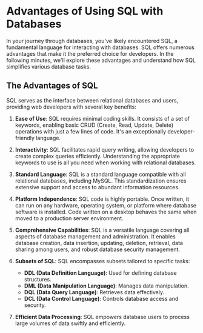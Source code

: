 # Advantages of Using SQL with Databases

In your journey through databases, you've likely encountered SQL, a fundamental language for interacting with databases. SQL offers numerous advantages that make it the preferred choice for developers. In the following minutes, we'll explore these advantages and understand how SQL simplifies various database tasks.

## The Advantages of SQL

SQL serves as the interface between relational databases and users, providing web developers with several key benefits:

1. **Ease of Use**: SQL requires minimal coding skills. It consists of a set of keywords, enabling basic CRUD (Create, Read, Update, Delete) operations with just a few lines of code. It's an exceptionally developer-friendly language.

2. **Interactivity**: SQL facilitates rapid query writing, allowing developers to create complex queries efficiently. Understanding the appropriate keywords to use is all you need when working with relational databases.

3. **Standard Language**: SQL is a standard language compatible with all relational databases, including MySQL. This standardization ensures extensive support and access to abundant information resources.

4. **Platform Independence**: SQL code is highly portable. Once written, it can run on any hardware, operating system, or platform where database software is installed. Code written on a desktop behaves the same when moved to a production server environment.

5. **Comprehensive Capabilities**: SQL is a versatile language covering all aspects of database management and administration. It enables database creation, data insertion, updating, deletion, retrieval, data sharing among users, and robust database security management.

6. **Subsets of SQL**: SQL encompasses subsets tailored to specific tasks:
   - **DDL (Data Definition Language)**: Used for defining database structures.
   - **DML (Data Manipulation Language)**: Manages data manipulation.
   - **DQL (Data Query Language)**: Retrieves data effectively.
   - **DCL (Data Control Language)**: Controls database access and security.

7. **Efficient Data Processing**: SQL empowers database users to process large volumes of data swiftly and efficiently.

